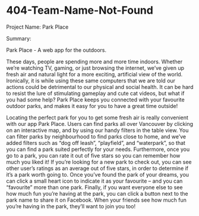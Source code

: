 # 404-Team-Name-Not-Found

Project Name: Park Place

Summary:

Park Place - A web app for the outdoors. 

These days, people are spending more and more time indoors. Whether we’re watching TV, gaming, or just browsing the internet, we’ve given up fresh air and natural light for a more exciting, artificial view of the world. Ironically, it is while using these same computers that we are told our actions could be detrimental to our physical and social health. It can be hard to resist the lure of stimulating gameplay and cute cat videos, but what if you had some help? Park Place keeps you connected with your favourite outdoor parks, and makes it easy for you to have a great time outside!

Locating the perfect park for you to get some fresh air is really convenient with our app Park Place. Users can find parks all over Vancouver by clicking on an interactive map, and by using our handy filters in the table view. You can filter parks by neighbourhood to find parks close to home, and we’ve added filters such as “dog off leash”, “playfield”, and “waterpark”, so that you can find a park suited perfectly for your needs. Furthermore, once you go to a park, you can rate it out of five stars so you can remember how much you liked it! If you’re looking for a new park to check out, you can see other user’s ratings as an average out of five stars, in order to determine if it’s a park worth going to. Once you’ve found the park of your dreams, you can click a small heart icon to indicate it as your favourite – and you can “favourite” more than one park. Finally, if you want everyone else to see how much fun you’re having at the park, you can click a button next to the park name to share it on Facebook. When your friends see how much fun you’re having in the park, they’ll want to join you too!
